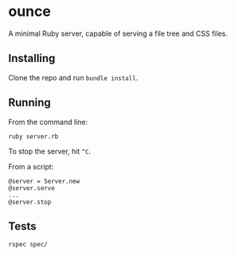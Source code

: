 ounce
=====

A minimal Ruby server, capable of serving a file tree and CSS files.

Installing
----------

Clone the repo and run `bundle install`.

Running
-------

From the command line:

```
ruby server.rb
```

To stop the server, hit `^C`.

From a script:

```
@server = Server.new
@server.serve
...
@server.stop
```

Tests
-----

```
rspec spec/
```
